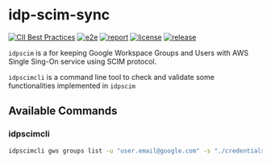 # idp-scim-sync

[![CII Best Practices](https://bestpractices.coreinfrastructure.org/en/projects/5348/badge)](https://bestpractices.coreinfrastructure.org/en/projects/5348)
[![e2e](https://github.com/slashdevops/idp-scim-sync/workflows/e2e/badge.svg)](https://github.com/slashdevops/idp-scim-sync/actions)
[![report](https://goreportcard.com/badge/github.com/slashdevops/idp-scim-sync)](https://goreportcard.com/report/github.com/slashdevops/idp-scim-sync)
[![license](https://img.shields.io/github/license/slashdevops/idp-scim-sync.svg)](https://github.com/slashdevops/idp-scim-sync/blob/main/LICENSE)
[![release](https://img.shields.io/github/release/slashdevops/idp-scim-sync/all.svg)](https://github.com/slashdevops/idp-scim-sync/releases)

`idpscim` is a for keeping Google Workspace Groups and Users with AWS Single Sing-On service using SCIM protocol.

`idpscimcli` is a command line tool to check and validate some functionalities implemented in `idpscim`

## Available Commands

### idpscimcli

```cmd
idpscimcli gws groups list -u "user.email@google.com" -s "./credentials.json" -q "name:Admin*" -q "name:SuperAdmin*"
```
